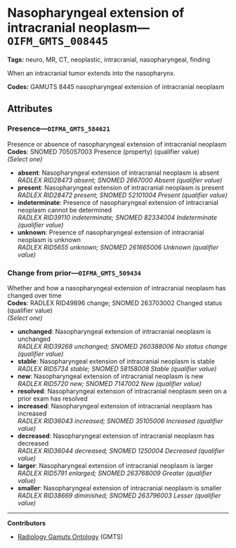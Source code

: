 # Nasopharyngeal extension of intracranial neoplasm—`OIFM_GMTS_008445`

**Tags:** neuro, MR, CT, neoplastic, intracranial, nasopharyngeal, finding

When an intracranial tumor extends into the nasopharynx.

**Codes:** GAMUTS 8445 nasopharyngeal extension of intracranial neoplasm

## Attributes

### Presence—`OIFMA_GMTS_584621`

Presence or absence of nasopharyngeal extension of intracranial neoplasm  
**Codes**: SNOMED 705057003 Presence (property) (qualifier value)  
*(Select one)*

- **absent**: Nasopharyngeal extension of intracranial neoplasm is absent  
_RADLEX RID28473 absent; SNOMED 2667000 Absent (qualifier value)_
- **present**: Nasopharyngeal extension of intracranial neoplasm is present  
_RADLEX RID28472 present; SNOMED 52101004 Present (qualifier value)_
- **indeterminate**: Presence of nasopharyngeal extension of intracranial neoplasm cannot be determined  
_RADLEX RID39110 indeterminate; SNOMED 82334004 Indeterminate (qualifier value)_
- **unknown**: Presence of nasopharyngeal extension of intracranial neoplasm is unknown  
_RADLEX RID5655 unknown; SNOMED 261665006 Unknown (qualifier value)_

### Change from prior—`OIFMA_GMTS_509434`

Whether and how a nasopharyngeal extension of intracranial neoplasm has changed over time  
**Codes**: RADLEX RID49896 change; SNOMED 263703002 Changed status (qualifier value)  
*(Select one)*

- **unchanged**: Nasopharyngeal extension of intracranial neoplasm is unchanged  
_RADLEX RID39268 unchanged; SNOMED 260388006 No status change (qualifier value)_
- **stable**: Nasopharyngeal extension of intracranial neoplasm is stable  
_RADLEX RID5734 stable; SNOMED 58158008 Stable (qualifier value)_
- **new**: Nasopharyngeal extension of intracranial neoplasm is new  
_RADLEX RID5720 new; SNOMED 7147002 New (qualifier value)_
- **resolved**: Nasopharyngeal extension of intracranial neoplasm seen on a prior exam has resolved  
- **increased**: Nasopharyngeal extension of intracranial neoplasm has increased  
_RADLEX RID36043 increased; SNOMED 35105006 Increased (qualifier value)_
- **decreased**: Nasopharyngeal extension of intracranial neoplasm has decreased  
_RADLEX RID36044 decreased; SNOMED 1250004 Decreased (qualifier value)_
- **larger**: Nasopharyngeal extension of intracranial neoplasm is larger  
_RADLEX RID5791 enlarged; SNOMED 263768009 Greater (qualifier value)_
- **smaller**: Nasopharyngeal extension of intracranial neoplasm is smaller  
_RADLEX RID38669 diminished; SNOMED 263796003 Lesser (qualifier value)_

---

**Contributors**

- [Radiology Gamuts Ontology](https://gamuts.net/) (GMTS)
